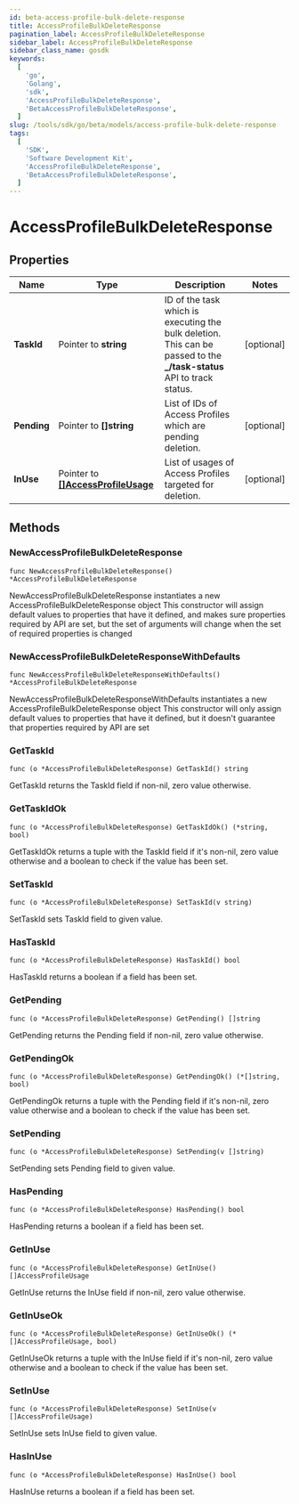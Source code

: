 ```yaml
---
id: beta-access-profile-bulk-delete-response
title: AccessProfileBulkDeleteResponse
pagination_label: AccessProfileBulkDeleteResponse
sidebar_label: AccessProfileBulkDeleteResponse
sidebar_class_name: gosdk
keywords:
  [
    'go',
    'Golang',
    'sdk',
    'AccessProfileBulkDeleteResponse',
    'BetaAccessProfileBulkDeleteResponse',
  ]
slug: /tools/sdk/go/beta/models/access-profile-bulk-delete-response
tags:
  [
    'SDK',
    'Software Development Kit',
    'AccessProfileBulkDeleteResponse',
    'BetaAccessProfileBulkDeleteResponse',
  ]
---
```


# AccessProfileBulkDeleteResponse

## Properties

| Name | Type | Description | Notes |
| --- | --- | --- | --- |
| **TaskId** | Pointer to **string** | ID of the task which is executing the bulk deletion. This can be passed to the **\_/task-status** API to track status. | [optional] |
| **Pending** | Pointer to **[]string** | List of IDs of Access Profiles which are pending deletion. | [optional] |
| **InUse** | Pointer to [**[]AccessProfileUsage**](access-profile-usage) | List of usages of Access Profiles targeted for deletion. | [optional] |

## Methods

### NewAccessProfileBulkDeleteResponse

`func NewAccessProfileBulkDeleteResponse() *AccessProfileBulkDeleteResponse`

NewAccessProfileBulkDeleteResponse instantiates a new AccessProfileBulkDeleteResponse object This constructor will assign default values to properties that have it defined, and makes sure properties required by API are set, but the set of arguments will change when the set of required properties is changed

### NewAccessProfileBulkDeleteResponseWithDefaults

`func NewAccessProfileBulkDeleteResponseWithDefaults() *AccessProfileBulkDeleteResponse`

NewAccessProfileBulkDeleteResponseWithDefaults instantiates a new AccessProfileBulkDeleteResponse object This constructor will only assign default values to properties that have it defined, but it doesn't guarantee that properties required by API are set

### GetTaskId

`func (o *AccessProfileBulkDeleteResponse) GetTaskId() string`

GetTaskId returns the TaskId field if non-nil, zero value otherwise.

### GetTaskIdOk

`func (o *AccessProfileBulkDeleteResponse) GetTaskIdOk() (*string, bool)`

GetTaskIdOk returns a tuple with the TaskId field if it's non-nil, zero value otherwise and a boolean to check if the value has been set.

### SetTaskId

`func (o *AccessProfileBulkDeleteResponse) SetTaskId(v string)`

SetTaskId sets TaskId field to given value.

### HasTaskId

`func (o *AccessProfileBulkDeleteResponse) HasTaskId() bool`

HasTaskId returns a boolean if a field has been set.

### GetPending

`func (o *AccessProfileBulkDeleteResponse) GetPending() []string`

GetPending returns the Pending field if non-nil, zero value otherwise.

### GetPendingOk

`func (o *AccessProfileBulkDeleteResponse) GetPendingOk() (*[]string, bool)`

GetPendingOk returns a tuple with the Pending field if it's non-nil, zero value otherwise and a boolean to check if the value has been set.

### SetPending

`func (o *AccessProfileBulkDeleteResponse) SetPending(v []string)`

SetPending sets Pending field to given value.

### HasPending

`func (o *AccessProfileBulkDeleteResponse) HasPending() bool`

HasPending returns a boolean if a field has been set.

### GetInUse

`func (o *AccessProfileBulkDeleteResponse) GetInUse() []AccessProfileUsage`

GetInUse returns the InUse field if non-nil, zero value otherwise.

### GetInUseOk

`func (o *AccessProfileBulkDeleteResponse) GetInUseOk() (*[]AccessProfileUsage, bool)`

GetInUseOk returns a tuple with the InUse field if it's non-nil, zero value otherwise and a boolean to check if the value has been set.

### SetInUse

`func (o *AccessProfileBulkDeleteResponse) SetInUse(v []AccessProfileUsage)`

SetInUse sets InUse field to given value.

### HasInUse

`func (o *AccessProfileBulkDeleteResponse) HasInUse() bool`

HasInUse returns a boolean if a field has been set.
